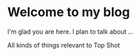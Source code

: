 # Welcome to my blog

I'm glad you are here. I plan to talk about ...

All kinds of things relevant to Top Shot
